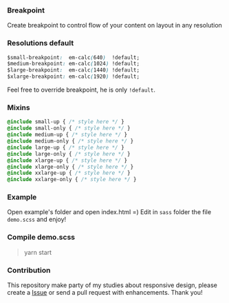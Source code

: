 ### Breakpoint
Create breakpoint to control flow of your content on layout in any resolution

### Resolutions default
```css
$small-breakpoint:  em-calc(640)  !default;
$medium-breakpoint: em-calc(1024) !default;
$large-breakpoint:  em-calc(1440) !default;
$xlarge-breakpoint: em-calc(1920) !default;
```

Feel free to override breakpoint, he is only `!default`.

### Mixins
```css
@include small-up { /* style here */ }
@include small-only { /* style here */ }
@include medium-up { /* style here */ }
@include medium-only { /* style here */ }
@include large-up { /* style here */ }
@include large-only { /* style here */ }
@include xlarge-up { /* style here */ }
@include xlarge-only { /* style here */ }
@include xxlarge-up { /* style here */ }
@include xxlarge-only { /* style here */ }
```

### Example
Open example's folder and open index.html =)
Edit in `sass` folder the file `demo.scss` and enjoy!

### Compile demo.scss
> yarn start

### Contribution
This repository make party of my studies about responsive design, please create a [Issue](https://github.com/ralfting/breakpoint/issues) or send a pull request with enhancements. Thank you!
